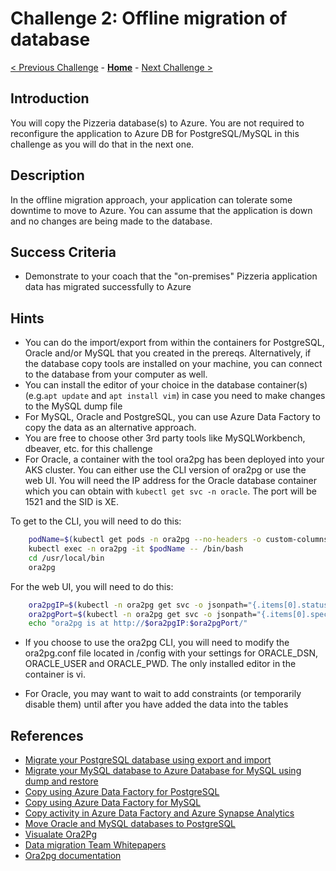 # Challenge 2: Offline migration of database

[< Previous Challenge](./01-discovery.md) - **[Home](../README.md)** - [Next Challenge >](./03-offline-cutover-validation.md)

## Introduction

You will copy the Pizzeria database(s) to Azure. You are not required to reconfigure the application to Azure DB for PostgreSQL/MySQL in this challenge as you will do that in the next one. 

## Description

In the offline migration approach, your application can tolerate some downtime to move to Azure. You can assume that the application is down and no changes are being made to the database. 

## Success Criteria

* Demonstrate to your coach that the "on-premises" Pizzeria application data has migrated successfully to Azure

## Hints

* You can do the import/export from within the containers for PostgreSQL, Oracle and/or MySQL that you created in the prereqs. Alternatively, if the database copy tools are installed on your machine, you can connect to the database from your computer as well. 
* You can install the editor of your choice in the database container(s) (e.g.`apt update` and `apt install vim`) in case you need to make changes to the MySQL dump file
* For MySQL, Oracle and PostgreSQL, you can use Azure Data Factory to copy the data as an alternative approach. 
* You are free to choose other 3rd party tools like MySQLWorkbench, dbeaver, etc. for this challenge
* For Oracle, a container with the tool ora2pg has been deployed into your AKS cluster. You can either use the CLI version of ora2pg or use the web UI. You will need the IP address for the Oracle database container which you can obtain with `kubectl get svc -n oracle`. The port will be 1521 and the SID is XE.

To get to the CLI, you will need to do this: 
```bash
    podName=$(kubectl get pods -n ora2pg --no-headers -o custom-columns=":metadata.name")
    kubectl exec -n ora2pg -it $podName -- /bin/bash
    cd /usr/local/bin
    ora2pg
```

For the web UI, you will need to do this:
```bash
    ora2pgIP=$(kubectl -n ora2pg get svc -o jsonpath="{.items[0].status.loadBalancer.ingress[0].ip}")
    ora2pgPort=$(kubectl -n ora2pg get svc -o jsonpath="{.items[0].spec.ports[0].port}")     
    echo "ora2pg is at http://$ora2pgIP:$ora2pgPort/"
 ```

* If you choose to use the ora2pg CLI, you will need to modify the ora2pg.conf file located in /config with your settings for ORACLE_DSN, ORACLE_USER and ORACLE_PWD. The only installed editor in the container is vi. 

* For Oracle, you may want to wait to add constraints (or temporarily disable them) until after you have added the data into the tables

## References
* [Migrate your PostgreSQL database using export and import](https://docs.microsoft.com/en-us/azure/postgresql/howto-migrate-using-export-and-import)
* [Migrate your MySQL database to Azure Database for MySQL using dump and restore](https://docs.microsoft.com/en-us/azure/mysql/concepts-migrate-dump-restore)
* [Copy using Azure Data Factory for PostgreSQL](https://docs.microsoft.com/en-us/azure/data-factory/connector-azure-database-for-postgresql)
* [Copy using Azure Data Factory for MySQL](https://docs.microsoft.com/en-us/azure/data-factory/connector-azure-database-for-mysql)
* [Copy activity in Azure Data Factory and Azure Synapse Analytics](https://docs.microsoft.com/en-us/azure/data-factory/copy-activity-overview)
* [Move Oracle and MySQL databases to PostgreSQL](https://ora2pg.darold.net/)
* [Visualate Ora2Pg](https://github.com/visulate/visulate-ora2pg)
* [Data migration Team Whitepapers](https://github.com/microsoft/DataMigrationTeam/tree/master/Whitepapers)
* [Ora2pg documentation](https://ora2pg.darold.net/)


 
